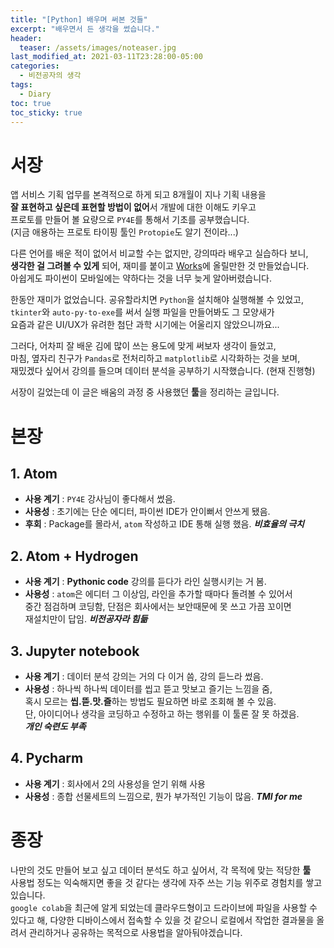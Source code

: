 ```yaml
---
title: "[Python] 배우며 써본 것들"
excerpt: "배우면서 든 생각을 썼습니다."
header:
  teaser: /assets/images/noteaser.jpg
last_modified_at: 2021-03-11T23:28:00-05:00
categories:
  - 비전공자의 생각
tags:
  - Diary
toc: true
toc_sticky: true
---
```


서장
=====
앱 서비스 기획 업무를 본격적으로 하게 되고 8개월이 지나 기획 내용을   
**잘 표현하고 싶은데 표현할 방법이 없어**서 개발에 대한 이해도 키우고   
프로토를 만들어 볼 요량으로 `PY4E`를 통해서 기초를 공부했습니다.  
(지금 애용하는 프로토 타이핑 툴인 `Protopie`도 알기 전이라...)

다른 언어를 배운 적이 없어서 비교할 수는 없지만, 강의따라 배우고 실습하다 보니,  
**생각한 걸 그려볼 수 있게** 되어, 재미를 붙이고
 [Works](https://nic35t.github.io/tags/PJT/)에 올릴만한 것 만들었습니다.   
아쉽게도 파이썬이 모바일에는 약하다는 것을 너무 늦게 알아버렸습니다.


한동안 재미가 없었습니다. 공유할라치면 `Python`을 설치해야 실행해볼 수 있었고,  
`tkinter`와 `auto-py-to-exe`를 써서 실행 파일을 만들어봐도 그 모양새가   
요즘과 같은 UI/UX가 유려한 첨단 과학 시기에는 어울리지 않았으니까요...  

그러다, 어차피 잘 배운 김에 많이 쓰는 용도에 맞게 써보자 생각이 들었고,  
마침, 옆자리 친구가 `Pandas`로 전처리하고 `matplotlib`로 시각화하는 것을 보며,   
재밌겠다 싶어서 강의를 들으며 데이터 분석을 공부하기 시작했습니다. (현재 진행형)

서장이 길었는데 이 글은 배움의 과정 중 사용했던 **툴**을 정리하는 글입니다.    



본장
=====
## 1. Atom
* **사용 계기** : `PY4E` 강사님이 좋다해서 썼음.  
* **사용성** : 초기에는 단순 에디터, 파이썬 IDE가 안이뻐서 안쓰게 됐음.   
* **후회** : Package를 몰라서, `atom` 작성하고 IDE 통해 실행 했음.  **_비효율의 극치_**

## 2. Atom + Hydrogen
* **사용 계기** : **Pythonic code** 강의를 듣다가 라인 실행시키는 거 봄.   
* **사용성** : `atom`은 에디터 그 이상임, 라인을 추가할 때마다 돌려볼 수 있어서    
중간 점검하며 코딩함, 단점은 회사에서는 보안때문에 못 쓰고 가끔 꼬이면    
재설치만이 답임.  **_비전공자라 힘듦_**


## 3. Jupyter notebook
* **사용 계기** : 데이터 분석 강의는 거의 다 이거 씀, 강의 듣느라 썼음.   
* **사용성** : 하나씩 하나씩 데이터를 씹고 뜯고 맛보고 즐기는 느낌을 줌,  
 혹시 모르는 **씹.뜯.맛.즐**하는 방법도 필요하면 바로 조회해 볼 수 있음.   
단, 아이디어나 생각을 코딩하고 수정하고 하는 행위를 이 툴론 잘 못 하겠음.   
 **_개인 숙련도 부족_**


## 4. Pycharm
* **사용 계기** : 회사에서 2의 사용성을 얻기 위해 사용   
* **사용성** : 종합 선물세트의 느낌으로, 뭔가 부가적인 기능이 많음.  **_TMI for me_**    



종장
=====
나만의 것도 만들어 보고 싶고 데이터 분석도 하고 싶어서, 각 목적에 맞는 적당한 **툴**   
사용법 정도는 익숙해지면 좋을 것 같다는 생각에 자주 쓰는 기능 위주로 경험치를 쌓고 있습니다.   
`google colab`을 최근에 알게 되었는데 클라우드형이고 드라이브에 파일을 사용할 수 있다고 해,
다양한 디바이스에서 접속할 수 있을 것 같으니 로컬에서 작업한 결과물을 올려서 관리하거나
공유하는 목적으로 사용법을 알아둬야겠습니다.
